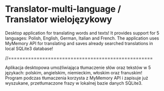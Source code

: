 # Translator-multi-language / Translator wielojęzykowy

Desktop application for translating words and texts! It provides support for 5 languages: Polish, English, German, Italian and French.
The application uses MyMemory API for translating and saves already searched translations in local SQLite3 database!

//===================================================

Aplikacja desktopowa umożliwiająca tłumaczenie słów oraz tekstów w 5 językach: polskim, angielskim, niemieckim, włoskim oraz franuskim!
Program podczas tłumaczenia korzysta z MyMemory API i zapisuje już wyszukane, przetłumaczone frazy w lokalnej bazie danych SQLite3.
